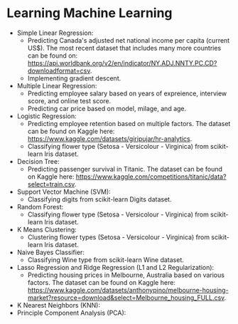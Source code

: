 # Learning Machine Learning

- Simple Linear Regression:
  - Predicting Canada's adjusted net national income per capita (current US$). The most recent dataset that includes many more countries can be found on: https://api.worldbank.org/v2/en/indicator/NY.ADJ.NNTY.PC.CD?downloadformat=csv.
  - Implementing gradient descent.
- Multiple Linear Regression:
  - Predicting employee salary based on years of expreience, interview score, and online test score.
  - Predicting car price based on model, milage, and age.
- Logistic Regression:
  - Predicting employee retention based on multiple factors. The dataset can be found on Kaggle here: https://www.kaggle.com/datasets/giripujar/hr-analytics.
  - Classifying flower type (Setosa - Versicolour - Virginica) from scikit-learn Iris dataset.
- Decision Tree:
  - Predicting passenger survival in Titanic. The dataset can be found on Kaggle here: https://www.kaggle.com/competitions/titanic/data?select=train.csv.
- Support Vector Machine (SVM):
  - Classifying digits from scikit-learn Digits dataset.
- Random Forest:
  - Classifying flower type (Setosa - Versicolour - Virginica) from scikit-learn Iris dataset.
- K Means Clustering:
  - Clustering flower types (Setosa - Versicolour - Virginica) from scikit-learn Iris dataset.
- Naive Bayes Classifier:
  - Classifying Wine type from scikit-learn Wine dataset.
- Lasso Regression and Ridge Regression (L1 and L2 Regularization):
  - Predicting housing prices in Melbourne, Australia based on various factors. The dataset can be found on Kaggle here: https://www.kaggle.com/datasets/anthonypino/melbourne-housing-market?resource=download&select=Melbourne_housing_FULL.csv.
- K Nearest Neighbors (KNN):
- Principle Component Analysis (PCA):
